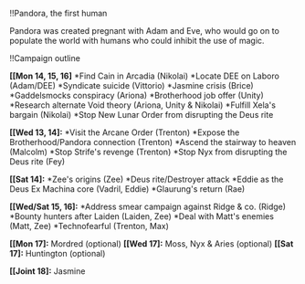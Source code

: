 !!Pandora, the first human

Pandora was created pregnant with Adam and Eve, who would go on to populate the world with humans who could inhibit the use of magic.


!!Campaign outline

__[[Mon 14, 15, 16]__
*Find Cain in Arcadia (Nikolai)
*Locate DEE on Laboro (Adam/DEE)
*Syndicate suicide (Vittorio)
*Jasmine crisis (Brice)
*Gaddelsmocks conspiracy (Ariona)
*Brotherhood job offer (Unity)
*Research alternate Void theory (Ariona, Unity &amp; Nikolai)
*Fulfill Xela's bargain (Nikolai)
*Stop New Lunar Order from disrupting the Deus rite

__[[Wed 13, 14]:__
*Visit the Arcane Order (Trenton)
*Expose the Brotherhood/Pandora connection (Trenton)
*Ascend the stairway to heaven (Malcolm)
*Stop Strife's revenge (Trenton)
*Stop Nyx from disrupting the Deus rite (Fey)

__[[Sat 14]:__
*Zee's origins (Zee)
*Deus rite/Destroyer attack
*Eddie as the Deus Ex Machina core (Vadril, Eddie)
*Glaurung's return (Rae)

__[[Wed/Sat 15, 16]:__
*Address smear campaign against Ridge &amp; co. (Ridge)
*Bounty hunters after Laiden (Laiden, Zee)
*Deal with Matt's enemies (Matt, Zee)
*Technofearful (Trenton, Max)

__[[Mon 17]:__ Mordred (optional)
__[[Wed 17]:__ Moss, Nyx &amp; Aries (optional)
__[[Sat 17]:__ Huntington (optional)

__[[Joint 18]:__ Jasmine

